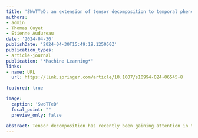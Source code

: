 ```yaml
---
title: 'SWoTTeD: an extension of tensor decomposition to temporal phenotyping'
authors:
- admin
- Thomas Guyet
- Etienne Audureau
date: '2024-04-30'
publishDate: '2024-04-30T15:49:19.125050Z'
publication_types:
- article-journal
publication: '*Machine Learning*'
links: 
- name: URL
  url: https://link.springer.com/article/10.1007/s10994-024-06545-8

featured: true

image:
  caption: 'SwoTTeD'
  focal_point: ""
  preview_only: false

abstract: Tensor decomposition has recently been gaining attention in the machine learning community for the analysis of individual traces, such as Electronic Health Records (EHR). However, this task becomes significantly more difficult when the data follows complex temporal patterns. This paper introduces the notion of a temporal phenotype as an arrangement of features over time and it proposes SWoTTeD (Sliding Window for Temporal Tensor Decomposition), a novel method to discover hidden temporal patterns. SWoTTeD integrates several constraints and regularizations to enhance the interpretability of the extracted phenotypes. We validate our proposal using both synthetic and real-world datasets, and we present an original usecase using data from the Greater Paris University Hospital. The results show that SWoTTeD achieves at least as accurate reconstruction as recent state-of-the-art tensor decomposition models, and extracts temporal phenotypes that are meaningful for clinicians.
---
```


